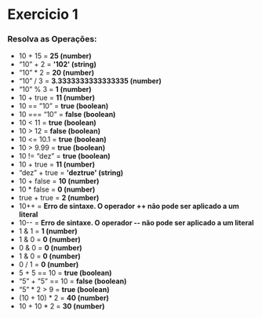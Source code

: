 # Exercicio 1
### Resolva as Operações:

- 10 + 15 = **25 (number)**
- “10” + 2 = **'102' (string)**
- “10” * 2 = **20 (number)**
- “10” / 3 = **3.3333333333333335 (number)**
- “10” % 3 = **1 (number)**
- 10 + true = **11 (number)**
- 10 == ”10” = **true (boolean)**
- 10 === “10” = **false (boolean)**
- 10 < 11 = **true (boolean)**
- 10 > 12 = **false (boolean)**
- 10 <= 10.1 = **true (boolean)**
- 10 > 9.99 = **true (boolean)**
- 10 != “dez” = **true (boolean)**
- 10 + true = **11 (number)**
- “dez” + true = **'deztrue' (string)**
- 10 + false = **10 (number)**
- 10 * false = **0 (number)**
- true + true = **2 (number)**
- 10++ = **Erro de sintaxe. O operador ++ não pode ser aplicado a um literal**
- 10-- = **Erro de sintaxe. O operador -- não pode ser aplicado a um literal**
- 1 & 1 = **1 (number)**
- 1 & 0 = **0 (number)**
- 0 & 0 = **0 (number)**
- 1 & 0 = **0 (number)**
- 0 / 1 = **0 (number)**
- 5 + 5 == 10 = **true (boolean)**
- “5” + ”5” == 10 = **false (boolean)**
- “5” * 2 > 9 = **true (boolean)**
- (10 + 10) * 2 = **40 (number)**
- 10 + 10 * 2 = **30 (number)**
